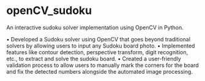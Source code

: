 # openCV_sudoku
An interactive sudoku solver implementation using OpenCV in Python.

• Developed a Sudoku solver using OpenCV that goes beyond traditional solvers by allowing users to input any Sudoku board photo.
• Implemented features like contour detection, perspective transform, digit recognition, etc., to extract and solve the sudoku board.
• Created a user-friendly validation process to allow users to manually mark the corners for the board and fix the detected numbers alongside the automated image processing.
